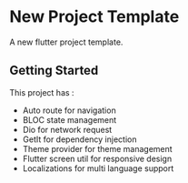 # New Project Template

A new flutter project template.

## Getting Started

This project has : 
- Auto route for navigation
- BLOC state management
- Dio for network request
- GetIt for dependency injection
- Theme provider for theme management
- Flutter screen util for responsive design
- Localizations for multi language support
